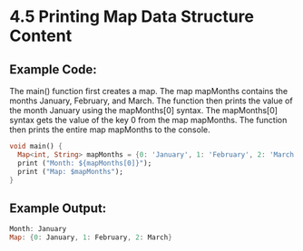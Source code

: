 # 4.5 Printing Map Data Structure Content

## Example Code:

The main() function first creates a map. 
The map mapMonths contains the months January, February, and March. 
The function then prints the value of the month January using the mapMonths[0] syntax. 
The mapMonths[0] syntax gets the value of the key 0 from the map mapMonths. 
The function then prints the entire map mapMonths to the console.

```dart
void main() {
  Map<int, String> mapMonths = {0: 'January', 1: 'February', 2: 'March'};
  print ("Month: ${mapMonths[0]}");
  print ("Map: $mapMonths");
}
```

## Example Output:

```dart
Month: January
Map: {0: January, 1: February, 2: March}
```
